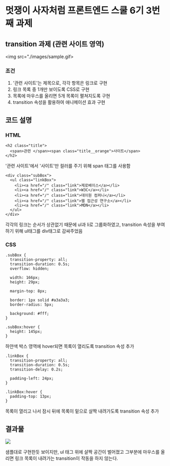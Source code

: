 # 멋쟁이 사자처럼 프론트엔드 스쿨 6기 3번째 과제

## transition 과제 (관련 사이트 영역)

<img src="./images/sample.gif>

### 조건

1. '관련 사이트'는 제목으로, 각각 항목은 링크로 구현
2. 링크 목록 중 1개만 보이도록 CSS로 구현
3. 목록에 마우스를 올리면 5개 목록이 펼쳐지도록 구현
4. transition 속성을 활용하여 애니메이션 효과 구현

## 코드 설명

### HTML

```
<h2 class="title">
  <span>관련 </span><span class="title__orange">사이트</span>
</h2>
```

'관련 사이트'에서 '사이트'만 컬러를 주기 위해 span 태그를 사용함

```
<div class="subBox">
  <ul class="linkBox">
    <li><a href="/" class="link">제로베이스</a></li>
    <li><a href="/" class="link">W3C</a></li>
    <li><a href="/" class="link">데이원 컴퍼니</a></li>
    <li><a href="/" class="link">웹 접근성 연구소</a></li>
    <li><a href="/" class="link">MDN</a></li>
  </ul>
</div>
```

각각의 링크는 순서가 상관없기 때문에 ul과 li로 그룹화하였고, transition 속성을 부여하기 위해 ul태그를 div태그로 감싸주었음

### CSS

```
.subBox {
  transition-property: all;
  transition-duration: 0.5s;
  overflow: hidden;

  width: 166px;
  height: 29px;

  margin-top: 8px;

  border: 1px solid #a3a3a3;
  border-radius: 5px;

  background: #fff;
}

.subBox:hover {
  height: 145px;
}
```

하얀색 박스 영역에 hover되면 목록이 열리도록 transition 속성 추가

```
.linkBox {
  transition-property: all;
  transition-duration: 0.5s;
  transition-delay: 0.2s;

  padding-left: 24px;
}

.linkBox:hover {
  padding-top: 13px;
}
```

목록이 열리고 나서 잠시 뒤에 목록이 밑으로 살짝 내려가도록 transition 속성 추가

## 결과물

<img src="./images/completed.gif">

샘플대로 구현한듯 보이지만, ul 태그 위에 살짝 공간이 벌어졌고 그부분에 마우스를 올리면 링크 목록이 내려가는 transition이 작동을 하지 않는다.
